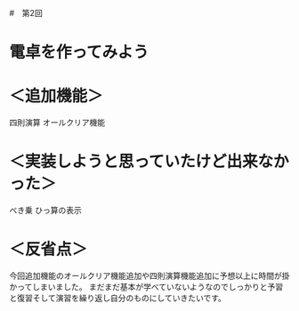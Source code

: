 #　第2回
# 電卓を作ってみよう
# ＜追加機能＞
四則演算
オールクリア機能

# ＜実装しようと思っていたけど出来なかった＞
べき乗
ひっ算の表示
# ＜反省点＞
今回追加機能のオールクリア機能追加や四則演算機能追加に予想以上に時間が掛かってしまいました。
まだまだ基本が学べていないようなのでしっかりと予習と復習そして演習を繰り返し自分のものにしていきたいです。
